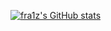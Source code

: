 [![fra1z's GitHub stats](https://github-readme-stats.vercel.app/api?username=FraiZj)](https://github.com/FraiZj/github-readme-stats)

